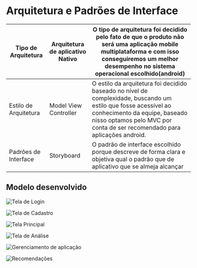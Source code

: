 # Arquitetura e Padrões de Interface

|   Tipo de Arquitetura    |   Arquitetura de aplicativo Nativo  | O tipo de arquitetura foi decidido pelo fato de que o produto não será uma aplicação mobile multiplataforma e com isso conseguiremos um melhor desempenho no sistema operacional escolhido(android)                            |
|--------------------------|-------------------------------------|--------------------------------------------------------------------------------------------------------------------------------------------------------------------------------------------------------------------------------|
|   Estilo de Arquitetura  |   Model View Controller             | O estilo da arquitetura foi decidido baseado no nível de complexidade, buscando um estilo que fosse acessível ao conhecimento da equipe, baseado nisso optamos pelo MVC por conta de ser recomendado para aplicações android.  |
| Padrões de Interface     | Storyboard                          | O padrão de interface escolhido porque descreve de forma clara e objetiva qual o padrão que de aplicativo que se almeja alcançar                                                                                               |

## Modelo desenvolvido

![Tela de Login](imgs/tela1.jpg)

![Tela de Cadastro](imgs/tela2.jpg)

![Tela Principal](imgs/tela3.jpg)

![Tela de Análise](imgs/tela4.jpg)

![Gerenciamento de aplicação](imgs/tela5.jpg)

![Recomendações](imgs/tela6.jpg)


